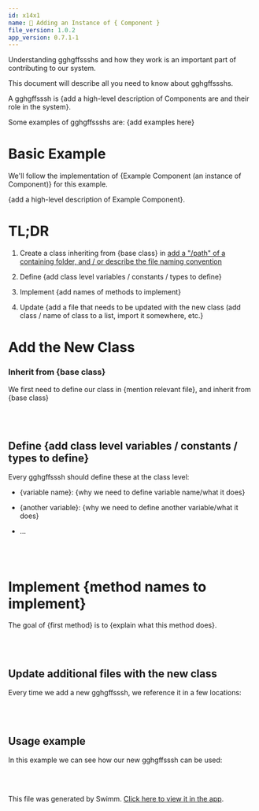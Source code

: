 ```yaml
---
id: x14x1
name: 🔘 Adding an Instance of { Component }
file_version: 1.0.2
app_version: 0.7.1-1
---
```


Understanding gghgffssshs and how they work is an important part of contributing to our system.

This document will describe all you need to know about gghgffssshs.

A gghgffsssh is {add a high-level description of Components are and their role in the system}.

Some examples of gghgffssshs are: {add examples here}

# Basic Example

We'll follow the implementation of {Example Component (an instance of Component)} for this example.

{add a high-level description of Example Component}.

# TL;DR

1.  Create a class inheriting from {base class} in [add a "/path" of a containing folder, and / or describe the file naming convention](#text-placeholder-id-7wbm4)
    
2.  Define {add class level variables / constants / types to define}
    
3.  Implement {add names of methods to implement}
    
4.  Update {add a file that needs to be updated with the new class (add class / name of class to a list, import it somewhere, etc.}
    

# Add the New Class

### Inherit from {base class}

We first need to define our class in {mention relevant file}, and inherit from {base class}

<br/>



<br/>

## Define {add class level variables / constants / types to define}

Every gghgffsssh should define these at the class level:

*   {variable name}: {why we need to define variable name/what it does}
    
*   {another variable}: {why we need to define another variable/what it does}
    
*   ...

<br/>



<br/>

# Implement {method names to implement}

The goal of {first method} is to {explain what this method does}.

<br/>



<br/>

## **Update additional files with the new class**

Every time we add a new gghgffsssh, we reference it in a few locations:

<br/>



<br/>

## Usage example

In this example we can see how our new gghgffsssh can be used:

<br/>



<br/>

This file was generated by Swimm. [Click here to view it in the app](http://localhost:5000/repos/Z2l0aHViJTNBJTNBc3Rva2Utd2VhdGhlciUzQSUzQUFkZGllQ29oZW4=/docs/x14x1).